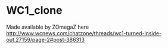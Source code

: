 # WC1_clone
Made available by ZOmegaZ here http://www.wcnews.com/chatzone/threads/wc1-turned-inside-out.27159/page-2#post-386313